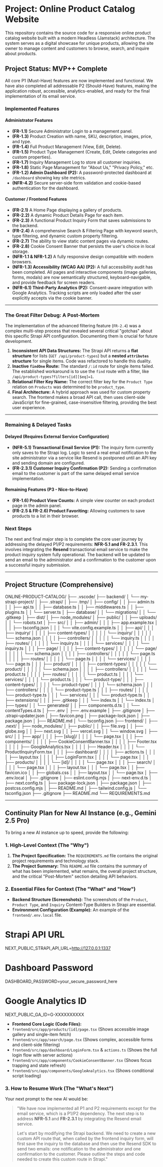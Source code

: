 # Project: Online Product Catalog Website

This repository contains the source code for a responsive online product catalog website built with a modern Headless (Jamstack) architecture. The system serves as a digital showcase for unique products, allowing the site owner to manage content and customers to browse, search, and inquire about products.

## Project Status: MVP++ Complete

All core P1 (Must-Have) features are now implemented and functional. We have also completed all addressable P2 (Should-Have) features, making the application robust, accessible, analytics-enabled, and ready for the final implementation of its email service.

### Implemented Features

#### Administrator Features

- **(FR-1.1)** Secure Administrator Login to a management panel.
- **(FR-1.3)** Product Creation with name, SKU, description, images, price, and type.
- **(FR-1.4)** Full Product Management (View, Edit, Delete).
- **(FR-1.5)** Product Type Management (Create, Edit, Delete categories and custom properties).
- **(FR-1.7)** Inquiry Management Log to store all customer inquiries.
- **(FR-1.8)** Static Page Management for "About Us," "Privacy Policy," etc.
- **(FR-1.2) Admin Dashboard (P2):** A password-protected dashboard at `/dashboard` showing key site metrics.
- **(NFR-4.2)** Secure server-side form validation and cookie-based authentication for the dashboard.

#### Customer / Frontend Features

- **(FR-2.1)** A Home Page displaying a gallery of products.
- **(FR-2.2)** A dynamic Product Details Page for each item.
- **(FR-2.3)** A functional Product Inquiry Form that saves submissions to the backend.
- **(FR-2.4)** A comprehensive Search & Filtering Page with keyword search, type filtering, and dynamic custom property filtering.
- **(FR-2.7)** The ability to view static content pages via dynamic routes.
- **(FR-2.8)** Cookie Consent Banner that persists the user's choice in local storage.
- **(NFR-1.1 & NFR-1.2)** A fully responsive design compatible with modern browsers.
- **(NFR-1.3) Accessibility (WCAG AA) (P2):** A full accessibility audit has been completed. All pages and interactive components (image galleries, forms, modals) are now semantically structured, keyboard-navigable, and provide feedback for screen readers.
- **(NFR-6.1) Third-Party Analytics (P2):** Consent-aware integration with Google Analytics. Tracking scripts are only loaded after the user explicitly accepts via the cookie banner.

---

### The Great Filter Debug: A Post-Mortem

The implementation of the advanced filtering feature (`FR-2.4`) was a complex multi-step process that revealed several critical "gotchas" about this specific Strapi API configuration. Documenting them is crucial for future development.

1.  **Inconsistent API Data Structures:** The Strapi API returns a **flat structure** for lists (`GET /api/product-types`) but a **nested `attributes` structure** for single items. Code was refactored to handle this duality.
2.  **Inactive `findOne` Route:** The standard `/:id` route for single items failed. The established workaround is to use the `find` route with a filter, like `/api/product-types?filters[id][$eq]=1`.
3.  **Relational Filter Key Name:** The correct filter key for the `Product Type` relation on `Products` was determined to be `product_type`.
4.  **Final Architecture:** A hybrid approach was used for custom property search. The frontend makes a broad API call, then uses client-side JavaScript for fine-grained, case-insensitive filtering, providing the best user experience.

---

### Remaining & Delayed Tasks

#### Delayed (Requires External Service Configuration)

- **(NFR-5.1) Transactional Email Service (P1):** The inquiry form currently only saves to the Strapi log. Logic to send a real email notification to the site administrator via a service like Resend is postponed until an API key and sending domain are configured.
- **(FR-2.3.1) Customer Inquiry Confirmation (P2):** Sending a confirmation email to the customer is part of the same delayed email service implementation.

#### Remaining Features (P3 - Nice-to-Have)

- **(FR-1.6) Product View Counts:** A simple view counter on each product page in the admin panel.
- **(FR-2.5 & FR-2.6) Product Favoriting:** Allowing customers to save products to a list in their browser.

### Next Steps

The next and final major step is to complete the core user journey by addressing the delayed P1/P2 requirements: **NFR-5.1 and FR-2.3.1**. This involves integrating the **Resend** transactional email service to make the product inquiry system fully operational. The backend will be updated to send an email to the administrator and a confirmation to the customer upon a successful inquiry submission.

---

## Project Structure (Comprehensive)

ONLINE-PRODUCT-CATALOG/
├── .vscode/
├── backend/
│ └── my-strapi-project/
│ ├── .strapi/
│ ├── .tmp/
│ ├── config/
│ │ ├── admin.ts
│ │ ├── api.ts
│ │ ├── database.ts
│ │ ├── middlewares.ts
│ │ ├── plugins.ts
│ │ └── server.ts
│ ├── database/
│ │ └── migrations/
│ │ └── .gitkeep
│ ├── dist/
│ ├── node_modules/
│ ├── public/
│ │ ├── uploads/
│ │ └── robots.txt
│ ├── src/
│ │ ├── admin/
│ │ │ ├── app.example.tsx
│ │ │ ├── tsconfig.json
│ │ │ └── vite.config.example.ts
│ │ ├── api/
│ │ │ ├── inquiry/
│ │ │ │ ├── content-types/
│ │ │ │ │ └── inquiry/
│ │ │ │ │ └── schema.json
│ │ │ │ ├── controllers/
│ │ │ │ │ └── inquiry.ts
│ │ │ │ ├── routes/
│ │ │ │ │ └── inquiry.ts
│ │ │ │ └── services/
│ │ │ │ └── inquiry.ts
│ │ │ ├── page/
│ │ │ │ ├── content-types/
│ │ │ │ │ └── page/
│ │ │ │ │ └── schema.json
│ │ │ │ ├── controllers/
│ │ │ │ │ └── page.ts
│ │ │ │ ├── routes/
│ │ │ │ │ └── page.ts
│ │ │ │ └── services/
│ │ │ │ └── page.ts
│ │ │ ├── product/
│ │ │ │ ├── content-types/
│ │ │ │ │ └── product/
│ │ │ │ │ └── schema.json
│ │ │ │ ├── controllers/
│ │ │ │ │ └── product.ts
│ │ │ │ ├── routes/
│ │ │ │ │ └── product.ts
│ │ │ │ └── services/
│ │ │ │ └── product.ts
│ │ │ └── product-type/
│ │ │ ├── content-types/
│ │ │ │ └── product-type/
│ │ │ │ └── schema.json
│ │ │ ├── controllers/
│ │ │ │ └── product-type.ts
│ │ │ ├── routes/
│ │ │ │ └── product-type.ts
│ │ │ └── services/
│ │ │ └── product-type.ts
│ │ ├── extensions/
│ │ │ ├── .gitkeep
│ │ │ └── index.ts
│ │ └── index.ts
│ ├── types/
│ │ └── generated/
│ │ ├── components.d.ts
│ │ └── contentTypes.d.ts
│ ├── .env
│ ├── .env.example
│ ├── .gitignore
│ ├── .strapi-updater.json
│ ├── favicon.png
│ ├── package-lock.json
│ ├── package.json
│ ├── README.md
│ └── tsconfig.json
├── frontend/
│ ├── .next/
│ ├── node_modules/
│ ├── public/
│ │ ├── file.svg
│ │ ├── globe.svg
│ │ ├── next.svg
│ │ ├── vercel.svg
│ │ └── window.svg
│ ├── src/
│ │ ├── app/
│ │ │ ├── [slug]/
│ │ │ │ └── page.tsx
│ │ │ ├── components/
│ │ │ │ ├── CookieConsentBanner.tsx
│ │ │ │ ├── Footer.tsx
│ │ │ │ ├── GoogleAnalytics.tsx
│ │ │ │ ├── Header.tsx
│ │ │ │ └── ProductInquiryForm.tsx
│ │ │ ├── dashboard/
│ │ │ │ ├── actions.ts
│ │ │ │ ├── layout.tsx
│ │ │ │ ├── LoginForm.tsx
│ │ │ │ └── page.tsx
│ │ │ ├── products/
│ │ │ │ └── [id]/
│ │ │ │ └── page.tsx
│ │ │ ├── search/
│ │ │ │ └── page.tsx
│ │ │ ├── layout.tsx
│ │ │ └── page.tsx
│ │ ├── favicon.ico
│ │ ├── globals.css
│ │ ├── layout.tsx
│ │ └── page.tsx
│ ├── .env.local
│ ├── .gitignore
│ ├── eslint.config.mjs
│ ├── next-env.d.ts
│ ├── next.config.ts
│ ├── package-lock.json
│ ├── package.json
│ ├── postcss.config.mjs
│ ├── README.md
│ ├── tailwind.config.js
│ └── tsconfig.json
├── .gitignore
├── README.md
└── REQUIREMENTS.md

---

## Continuity Plan for New AI Instance (e.g., Gemini 2.5 Pro)

To bring a new AI instance up to speed, provide the following:

### 1. High-Level Context (The "Why")

1.  **The Project Specification:** The `REQUIREMENTS.md` file contains the original project requirements and technology stack.
2.  **The Project Summary:** This `README.md` file contains the summary of what has been implemented, what remains, the overall project structure, and the critical "Post-Mortem" section detailing API behaviors.

### 2. Essential Files for Context (The "What" and "How")

- **Backend Structure (Screenshots):** The screenshots of the `Product`, `Product Type`, and `Inquiry` Content-Type Builders in Strapi are essential.
- **Environment Configuration (Example):** An example of the `frontend/.env.local` file.

# Strapi API URL

NEXT_PUBLIC_STRAPI_API_URL=http://127.0.0.1:1337

# Dashboard Password

DASHBOARD_PASSWORD=your_secure_password_here

# Google Analytics ID

NEXT_PUBLIC_GA_ID=G-XXXXXXXXXX

- **Frontend Core Logic (Code Files):**
- `frontend/src/app/products/[id]/page.tsx` (Shows accessible image gallery and single-item fetch)
- `frontend/src/app/search/page.tsx` (Shows complex, accessible forms and client-side filtering)
- `frontend/src/app/dashboard/LoginForm.tsx` & `actions.ts` (Shows the full login flow with server actions)
- `frontend/src/app/components/CookieConsentBanner.tsx` (Shows focus trapping and state refresh)
- `frontend/src/app/components/GoogleAnalytics.tsx` (Shows conditional script loading)

### 3. How to Resume Work (The "What's Next")

Your next prompt to the new AI would be:

> "We have now implemented all P1 and P2 requirements except for the email service, which is a P1/P2 dependency. The next step is to address **NFR-5.1** and **FR-2.3.1** by integrating the Resend email service.
>
> Let's start by modifying the Strapi backend. We need to create a new custom API route that, when called by the frontend inquiry form, will first save the inquiry to the database and then use the Resend SDK to send two emails: one notification to the administrator and one confirmation to the customer. Please outline the steps and code needed to create this custom route in Strapi."
